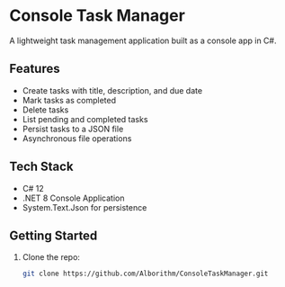 # Console Task Manager

A lightweight task management application built as a console app in C#.

## Features
- Create tasks with title, description, and due date
- Mark tasks as completed
- Delete tasks
- List pending and completed tasks
- Persist tasks to a JSON file
- Asynchronous file operations

## Tech Stack
- C# 12
- .NET 8 Console Application
- System.Text.Json for persistence

## Getting Started
1. Clone the repo:
   ```bash
   git clone https://github.com/Alborithm/ConsoleTaskManager.git
